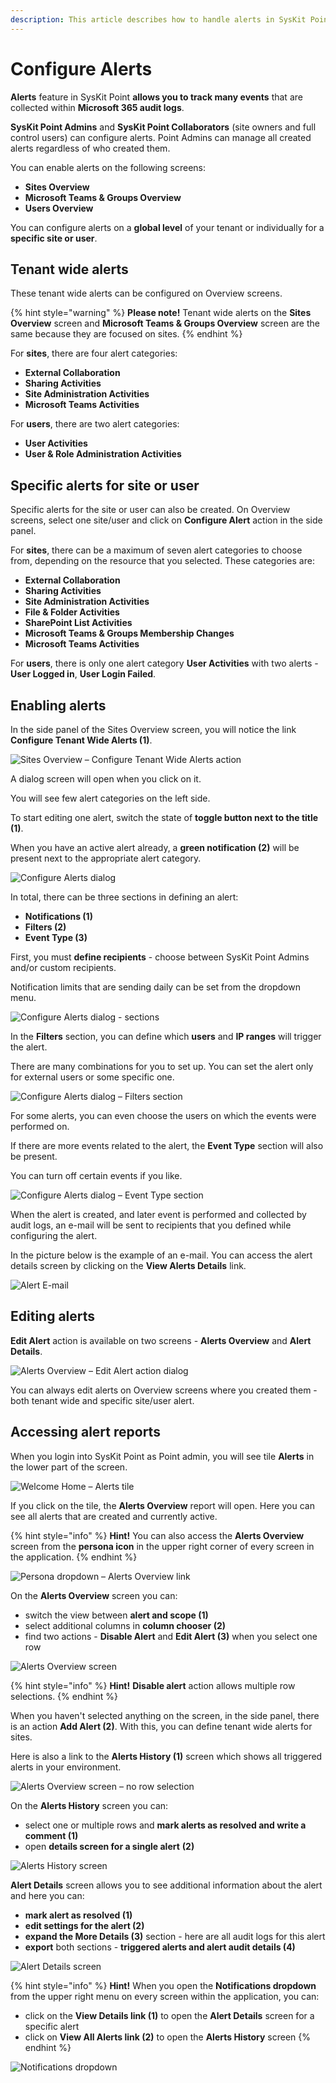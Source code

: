 ```yaml
---
description: This article describes how to handle alerts in SysKit Point.
---
```


# Configure Alerts

**Alerts** feature in SysKit Point **allows you to track many events** that are collected within **Microsoft 365 audit logs**.  

**SysKit Point Admins** and **SysKit Point Collaborators** \(site owners and full control users\) can configure alerts. Point Admins can manage all created alerts regardless of who created them. 

You can enable alerts on the following screens:

* **Sites Overview** 
* **Microsoft Teams & Groups Overview** 
* **Users Overview** 

You can configure alerts on a **global level** of your tenant or individually for a **specific site or user**.

## Tenant wide alerts

These tenant wide alerts can be configured on Overview screens.

{% hint style="warning" %}
**Please note!** Tenant wide alerts on the **Sites Overview** screen and **Microsoft Teams & Groups Overview** screen are the same because they are focused on sites.
{% endhint %}

For **sites**, there are four alert categories:

* **External Collaboration** 
* **Sharing Activities** 
* **Site Administration Activities** 
* **Microsoft Teams Activities** 

For **users**, there are two alert categories:

* **User Activities** 
* **User & Role Administration Activities** 

## Specific alerts for site or user

Specific alerts for the site or user can also be created. On Overview screens, select one site/user and click on **Configure Alert** action in the side panel. 

For **sites**, there can be a maximum of seven alert categories to choose from, depending on the resource that you selected. These categories are:

* **External Collaboration** 
* **Sharing Activities** 
* **Site Administration Activities** 
* **File & Folder Activities** 
* **SharePoint List Activities** 
* **Microsoft Teams & Groups Membership Changes** 
* **Microsoft Teams Activities** 

For **users**, there is only one alert category **User Activities** with two alerts - **User Logged in**, **User Login Failed**.

## Enabling alerts

In the side panel of the Sites Overview screen, you will notice the link **Configure Tenant Wide Alerts \(1\)**.

![Sites Overview &#x2013; Configure Tenant Wide Alerts action](../.gitbook/assets/configure-alerts_sites-overview-configure-tenant-wide-alerts-action.png)

A dialog screen will open when you click on it.  

You will see few alert categories on the left side.  

To start editing one alert, switch the state of **toggle button next to the title \(1\)**.  

When you have an active alert already, a **green notification \(2\)** will be present next to the appropriate alert category. 

![Configure Alerts dialog](../.gitbook/assets/configure-alerts_configure-alerts-dialog.png)

In total, there can be three sections in defining an alert:

* **Notifications \(1\)** 
* **Filters \(2\)** 
* **Event Type \(3\)** 

First, you must **define recipients** - choose between SysKit Point Admins and/or custom recipients. 

Notification limits that are sending daily can be set from the dropdown menu. 

![Configure Alerts dialog - sections](../.gitbook/assets/configure-alerts_configure-alerts-dialog-sections.png)

In the **Filters** section, you can define which **users** and **IP ranges** will trigger the alert. 

There are many combinations for you to set up. You can set the alert only for external users or some specific one. 

![Configure Alerts dialog &#x2013; Filters section](../.gitbook/assets/configure-alerts_configure-alerts-dialog-filters-section.png)

For some alerts, you can even choose the users on which the events were performed on. 

If there are more events related to the alert, the **Event Type** section will also be present. 

You can turn off certain events if you like. 

![Configure Alerts dialog &#x2013; Event Type section](../.gitbook/assets/configure-alerts_configure-alerts-dialog-event-type-section.png)

When the alert is created, and later event is performed and collected by audit logs, an e-mail will be sent to recipients that you defined while configuring the alert. 

In the picture below is the example of an e-mail. You can access the alert details screen by clicking on the **View Alerts Details** link. 

![Alert E-mail](../.gitbook/assets/configure-alerts_alert-email.png)

## Editing alerts

**Edit Alert** action is available on two screens - **Alerts Overview** and **Alert Details**.

![Alerts Overview &#x2013; Edit Alert action dialog](../.gitbook/assets/configure-alerts_alerts-overview-edit-alert-action-dialog.png)

You can always edit alerts on Overview screens where you created them - both tenant wide and specific site/user alert.

## Accessing alert reports

When you login into SysKit Point as Point admin, you will see tile **Alerts** in the lower part of the screen.

![Welcome Home &#x2013; Alerts tile](../.gitbook/assets/configure-alerts_welcome-home-alerts-tile.png)

If you click on the tile, the **Alerts Overview** report will open. Here you can see all alerts that are created and currently active.

{% hint style="info" %}
**Hint!** You can also access the **Alerts Overview** screen from the **persona icon** in the upper right corner of every screen in the application.
{% endhint %}

![Persona dropdown &#x2013; Alerts Overview link ](../.gitbook/assets/configure-alerts_persona-dropdown-alerts-overview-link.png)

On the **Alerts Overview** screen you can:

* switch the view between **alert and scope \(1\)** 
* select additional columns in **column chooser \(2\)** 
* find two actions - **Disable Alert** and **Edit Alert \(3\)** when you select one row 

![Alerts Overview screen](../.gitbook/assets/configure-alerts_alerts-overview-screen.png)

{% hint style="info" %}
**Hint!** **Disable alert** action allows multiple row selections.
{% endhint %}

When you haven't selected anything on the screen, in the side panel, there is an action **Add Alert \(2\)**. With this, you can define tenant wide alerts for sites.  

Here is also a link to the **Alerts History \(1\)** screen which shows all triggered alerts in your environment.

![Alerts Overview screen &#x2013; no row selection ](../.gitbook/assets/configure-alerts_alerts-overview-screen-no-row-selection.png)

On the **Alerts History** screen you can:

* select one or multiple rows and **mark alerts as resolved and write a comment \(1\)** 
* open **details screen for a single alert** **\(2\)** 

![Alerts History screen](../.gitbook/assets/configure-alerts_alerts-history-screen.png)

**Alert Details** screen allows you to see additional information about the alert and here you can:

* **mark alert as resolved \(1\)** 
* **edit settings for the alert \(2\)** 
* **expand the More Details \(3\)** section - here are all audit logs for this alert 
* **export** both sections - **triggered alerts and alert audit details \(4\)** 

![Alert Details screen](../.gitbook/assets/configure-alerts_alert-detials-screen.png)

{% hint style="info" %}
**Hint!** When you open the **Notifications dropdown** from the upper right menu on every screen within the application, you can: 

* click on the **View Details link \(1\)** to open the **Alert Details** screen for a specific alert 
* click on **View All Alerts link \(2\)** to open the **Alerts History** screen 
{% endhint %}

![Notifications dropdown ](../.gitbook/assets/configure-alerts_notifications-dropdown.png)

